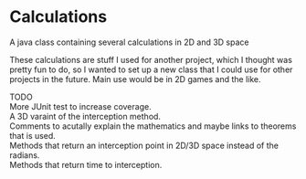 # Calculations
A java class containing several calculations in 2D and 3D space

These calculations are stuff I used for another project, which I thought was pretty fun to do, so I wanted to set up a new class that I could use for other projects in the future. Main use would be in 2D games and the like. 

TODO <br>
More JUnit test to increase coverage. <br>
A 3D varaint of the interception method. <br>
Comments to acutally explain the mathematics and maybe links to theorems that is used. <br>
Methods that return an interception point in 2D/3D space instead of the radians. <br>
Methods that return time to interception. <br>
